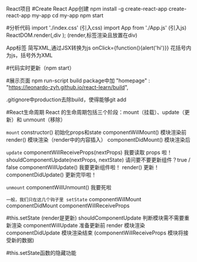 React项目
#Create React App创建
npm install -g create-react-app
create-react-app my-app
cd my-app
npm start

#分析代码
import './index.css'   (引入css) 
import App from './App.js'  (引入js)
ReactDOM.render(<App />,div );  (render,标签渲染且放置在div)

App标签
简写XML,通过JSX转换为js
onClick={function(){alert('hi')}}  花括号内为js，括号外为XML

#代码实时更新（npm start）

#展示页面
npm run-script build
package中加  "homepage" : "https://leonardo-zyh.github.io/react-learn/build",

.gitignore中production去除build，使得能够git add

#React生命周期
React 的生命周期包括三个阶段：mount（挂载）、update（更新）和 unmount（移除）

`mount`
constructor()               初始化props和state
componentWillMount()        模块渲染前
render()                    模块渲染（render中的内容插入）
componentDidMount()         模块渲染后

`update`
componentWillReceiveProps(nextProps)           我要读取 props 啦！
shouldComponentUpdate(nextProps, nextState)    请问要不要更新组件？true / false
componentWillUpdate()                          我要更新组件啦！
render()                                       更新！
componentDidUpdate()                           更新完毕啦！

`unmount`
componentWillUnmount()                         我要死啦

`一般，我们只在这几个钩子里 setState`
componentWillMount
componentDidMount
componentWillReceiveProps


#this.setState  (render是更新)
shouldComponentUpdate  判断模块需不需要重新渲染
componentWillUpdate    准备更新前
render                 模块渲染
componentDidUpdate     模块渲染结束
(componentWillReceiveProps  模块将接受新的数据)

#this.setState函数的隐藏功能